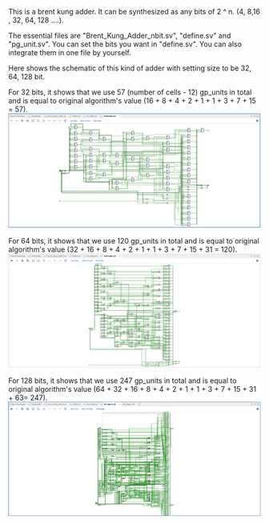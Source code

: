 This is a brent kung adder. It can be synthesized as any bits of 2 ^ n. (4, 8,16 , 32, 64, 128 ....).

The essential files are "Brent_Kung_Adder_nbit.sv", "define.sv" and "pg_unit.sv". You can set the bits you want in "define.sv". You can also integrate them in one file by yourself.

Here shows the schematic of this kind of adder with setting size to be 32, 64, 128 bit. 

For 32 bits, it shows that we use 57 (number of cells - 12) gp_units in total and is equal to original algorithm's value (16 + 8 + 4 + 2 + 1 + 1 + 3 + 7 + 15 = 57).
![alt text](schematic_32bit.png)

For 64 bits, it shows that we use 120 gp_units in total and is equal to original algorithm's value (32 + 16 + 8 + 4 + 2 + 1 + 1 + 3 + 7 + 15 + 31 = 120).
 ![alt text](png/schematic_64bit.png)

For 128 bits, it shows that we use 247 gp_units in total and is equal to original algorithm's value (64 + 32 + 16 + 8 + 4 + 2 + 1 + 1 + 3 + 7 + 15 + 31 + 63= 247).
![alt text](png/schematic_128bit.png)
